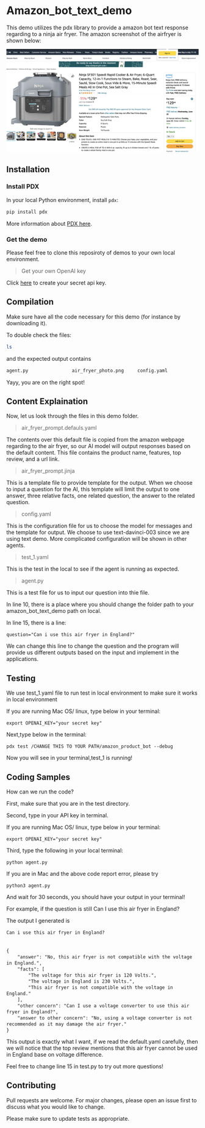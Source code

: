 # Amazon_bot_text_demo

This demo utilizes the pdx library to provide a amazon bot text response regarding to a ninja air fryer. The amazon screenshot of the airfryer is shown below:

![image](air_fryer_photo.png)

## Installation

### Install PDX

In your local Python environment, install `pdx`:

```bash
pip install pdx
```

More information about [PDX here](https://pdxlabs.io/docs/getting-started/introduction).

### Get the demo

Please feel free to clone this reposiroty of demos to your own local environment.

> Get your own OpenAI key

Click [here](https://help.openai.com/en/articles/4936850-where-do-i-find-my-secret-api-key) to create your secret api key.

## Compilation

Make sure have all the code necessary for this demo (for instance by downloading it).

To double check the files:

```bash
ls
```

and the expected output contains

```python
agent.py                air_fryer_photo.png     config.yaml             Readme.md               templates               tests
```

Yayy, you are on the right spot!

## Content Explaination

Now, let us look through the files in this demo folder.

> air_fryer_prompt.defauls.yaml

The contents over this default file is copied from the amazon webpage regarding to the air fryer, so our AI model will output responses based on the default content. This file contains the product name, features, top review, and a url link.

> air_fryer_prompt.jinja

This is a template file to provide template for the output. When we choose to input a question for the AI, this template will limit the output to one answer, three relative facts, one related question, the answer to the related question.

> config.yaml

This is the configuration file for us to choose the model for messages and the template for output. We choose to use text-davinci-003 since we are using text demo. More complicated configuration will be shown in other agents.

> test_1.yaml

This is the test in the local to see if the agent is running as expected.

> agent.py

This is a test file for us to input our question into thie file.

In line 10, there is a place where you should change the folder path to your amazon_bot_text_demo path on local.

In line 15, there is a line:

```
question="Can i use this air fryer in England?"
```

We can change this line to change the question and the program will provide us different outputs based on the input and implement in the applications.

## Testing

We use test_1.yaml file to run test in local environment to make sure it works in local environment

If you are running Mac OS/ linux, type below in your terminal:

```
export OPENAI_KEY="your secret key"
```

Next,type below in the terminal:

```
pdx test /CHANGE THIS TO YOUR PATH/amazon_product_bot --debug
```

Now you will see in your terminal,test_1 is running!

## Coding Samples

How can we run the code?

First, make sure that you are in the test directory.

Second, type in your API key in terminal.

If you are running Mac OS/ linux, type below in your terminal:

```
export OPENAI_KEY="your secret key"
```

Third, type the following in your local terminal:

```
python agent.py
```

If you are in Mac and the above code report error, please try

```
python3 agent.py
```

And wait for 30 seconds, you should have your output in your terminal!

For example, if the question is still Can I use this air fryer in England?

The output I generated is

```
Can i use this air fryer in England?


{
    "answer": "No, this air fryer is not compatible with the voltage in England.",
    "facts": [
        "The voltage for this air fryer is 120 Volts.",
        "The voltage in England is 230 Volts.",
        "This air fryer is not compatible with the voltage in England."
    ],
    "other concern": "Can I use a voltage converter to use this air fryer in England?",
    "answer to other concern": "No, using a voltage converter is not recommended as it may damage the air fryer."
}
```

This output is exactly what I want, if we read the default.yaml carefully, then we will notice that the top review mentions that this air fryer cannot be used in England base on voltage difference.

Feel free to change line 15 in test.py to try out more questions!

## Contributing

Pull requests are welcome. For major changes, please open an issue first
to discuss what you would like to change.

Please make sure to update tests as appropriate.

